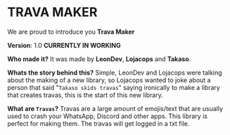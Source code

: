 # **__TRAVA MAKER__**

We are proud to introduce you **Trava Maker**

**Version**: 1.0 **CURRENTLY IN WORKING**

**Who made it?** 
It was made by **LeonDev**, **Lojacops** and **Takaso**.

**Whats the story behind this?**
 Simple, LeonDev and Lojacops were talking about the making of a new library, so Lojacops wanted to joke about a
person that said "`Takaso skids travas`" saying ironically to make a library that creates travas, this is the start of this new library. 

**What are **`Travas`**?**
Travas are a large amount of emojis/text that are usually used to crash your WhatsApp, Discord and other apps. This library is perfect for making them. The travas will get logged in a txt file.
